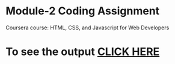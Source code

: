 # Module-2 Coding Assignment

Coursera course: HTML, CSS, and Javascript for Web Developers

# To see the output [CLICK HERE](https://dharmik111.github.io/coursera/site/module_2_solution/index.html)
